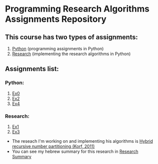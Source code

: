 # Programming Research Algorithms Assignments Repository

## This course has two types of assignments:
1. [Python](Python) (programming assignments in Python)
2. [Research](Research) (implementing the research algorithms in Python)

## Assignments list:
### Python:
1. [Ex0](Python/Ex0)
2. [Ex2](Python/Ex1)
3. [Ex4](Python/Ex2)

### Research:
1. [Ex1](Research/Ex1)
2. [Ex3](Research/Ex3)

* The reseach I'm working on and implementing his algorithms is [Hybrid recursive number partitioning (Korf, 2011)](http://citeseerx.ist.psu.edu/viewdoc/download?rep=rep1&type=pdf&doi=10.1.1.208.2132)
* You can see my hebrew summary for this research in [Research Summary](https://github.com/kggold4/programming-research-algorithms-assignments/blob/main/Research/Ex1/%D7%A1%D7%99%D7%9B%D7%95%D7%9D%20%D7%9E%D7%90%D7%9E%D7%A8.pdf)